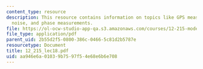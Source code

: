```yaml
---
content_type: resource
description: This resource contains information on topics like GPS measurements, pseudorange
  noise, and phase measurements.
file: https://ol-ocw-studio-app-qa.s3.amazonaws.com/courses/12-215-modern-navigation-fall-2006/aa946e6a01039b7597f54e68e6b6e708_12_215_lec18.pdf
file_type: application/pdf
parent_uid: 2b55d2f5-0800-386c-0466-5c81d2b5787e
resourcetype: Document
title: 12_215_lec18.pdf
uid: aa946e6a-0103-9b75-97f5-4e68e6b6e708
---
```


